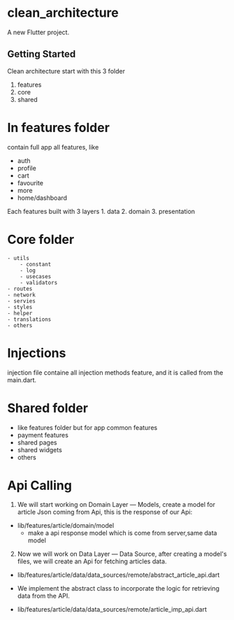 # clean_architecture

A new Flutter project.

## Getting Started

Clean architecture start with this 3 folder
 1. features
 2. core
 3. shared

 # In features folder
   contain full app all features, like
   - auth
   - profile
   - cart
   - favourite
   - more
   - home/dashboard

   Each features  built with 3 layers
    1. data
    2. domain
    3. presentation


  # Core folder
    - utils
        - constant
        - log
        - usecases
        - validators
    - routes
    - network
    - servies
    - styles
    - helper
    - translations
    - others

 # Injections
   injection file containe all injection methods feature, and it is called from the main.dart.

 # Shared folder
   - like features folder but for app common features
   - payment features
   - shared pages
   - shared widgets
   - others

   # Api Calling

   1. We will start working on Domain Layer — Models, create a model for article Json coming from Api, this is the response of our Api:

   -  lib/features/article/domain/model
       - make a api response model which is come from server,same data model

   2. Now we will work on Data Layer — Data Source, after creating a model's files, we will create an Api for fetching articles data.

   - lib/features/article/data/data_sources/remote/abstract_article_api.dart
   
   * We implement the abstract class to incorporate the logic for retrieving data from the API.

   - lib/features/article/data/data_sources/remote/article_imp_api.dart